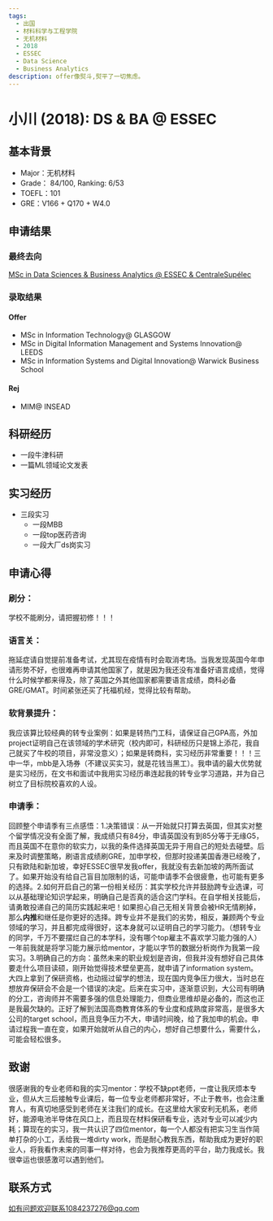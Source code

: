 ```yaml
---
tags:
  - 出国
  - 材料科学与工程学院
  - 无机材料
  - 2018
  - ESSEC
  - Data Science
  - Business Analytics 
description: offer像熨斗,熨平了一切焦虑。
---
```


# 小川 (2018): DS & BA @ ESSEC

## 基本背景

- Major：无机材料
- Grade： 84/100, Ranking: 6/53
- TOEFL：101
- GRE：V166 + Q170 + W4.0

## 申请结果

### 最终去向

[MSc in Data Sciences & Business Analytics @ ESSEC & CentraleSupélec](https://www.essec.edu/en/program/mscs/master-data-sciences-business-analytics/)

### 录取结果

#### Offer

- MSc in Information Technology@ GLASGOW
- MSc in Digital Information Management and Systems Innovation@ LEEDS
- MSc in Information Systems and Digital Innovation@ Warwick Business School

#### Rej

- MIM@ INSEAD

## 科研经历

- 一段牛津科研
- 一篇ML领域论文发表

## 实习经历

- 三段实习
  - 一段MBB
  - 一段top医药咨询
  - 一段大厂ds岗实习

## 申请心得

### 刷分：

学校不能刷分，请把握初修！！！

### 语言关：

拖延症请自觉提前准备考试，尤其现在疫情有时会取消考场。当我发现英国今年申请形势不好，也很难再申请其他国家了，就是因为我还没有准备好语言成绩，觉得什么时候学都来得及，除了英国之外其他国家都需要语言成绩，商科必备GRE/GMAT。时间紧张还买了托福机经，觉得比较有帮助。

### 软背景提升：

我应该算比较经典的转专业案例：如果是转热门工科，请保证自己GPA高，外加project证明自己在该领域的学术研究（校内即可，科研经历只是锦上添花，我自己就买了牛校的项目，非常没意义）；如果是转商科，实习经历非常重要！！！三中一华，mbb是入场券（不建议买实习，就是花钱当黑工）。我申请的最大优势就是实习经历，在文书和面试中我用实习经历串连起我的转专业学习道路，并为自己树立了目标院校喜欢的人设。

### 申请季：

回顾整个申请季有三点感悟：1.决策错误：从一开始就只打算去英国，但其实对整个留学情况没有全面了解，我成绩只有84分，申请英国没有到85分等于无缘G5，而且英国不在意你的软实力，以我的条件选择英国无异于用自己的短处去碰壁。后来及时调整策略，刷语言成绩刷GRE，加申学校，但那时投递美国香港已经晚了，只有欧陆和新加坡，幸好ESSEC很早发我offer，我就没有去新加坡的两所面试了。如果开始没有给自己盲目加限制的话，可能申请季不会很疲惫，也可能有更多的选择。2.如何开启自己的第一份相关经历：其实学校允许并鼓励跨专业选课，可以从基础理论知识学起来，明确自己是否真的适合这门学科。在自学相关技能后，请勇敢投递自己的简历实践起来吧！如果担心自己无相关背景会被HR无情刷掉，那么**内推**和继任是你更好的选择。跨专业并不是我们的劣势，相反，兼顾两个专业领域的学习，并且都完成得很好，这本身就可以证明自己的学习能力。（想转专业的同学，千万不要摆烂自己的本学科，没有哪个top雇主不喜欢学习能力强的人）一年前我就是将学习能力展示给mentor，才能以字节的数据分析岗作为我第一段实习。3.明确自己的方向：虽然未来的职业规划是咨询，但我并没有想好自己具体要走什么项目读硕，刚开始觉得技术壁垒更高，就申请了information system。大四上拿到了保研资格，也动摇过留学的想法，现在国内竞争压力很大，当时总在想放弃保研会不会是一个错误的决定。后来在实习中，逐渐意识到，大公司有明确的分工，咨询师并不需要多强的信息处理能力，但商业思维却是必备的，而这也正是我最欠缺的。正好了解到法国高商教育体系的专业度和成熟度非常高，是很多大公司的target school，而且竞争压力不大，申请时间晚，给了我加申的机会。申请过程我一直在变，如果开始就听从自己的内心，想好自己想要什么，需要什么，可能会轻松很多。

## 致谢

很感谢我的专业老师和我的实习mentor：学校不缺ppt老师，一度让我厌烦本专业，但从大三后接触专业课后，每一位专业老师都非常好，不止于教书，也会注重育人，有真切地感受到老师在关注我们的成长。在这里给大家安利无机系，老师好，能源电池半导体在风口上，而且现在材料保研看专业，选对专业可以减少内耗；算现在的实习，我一共认识了四位mentor，每一个人都没有把实习生当作简单打杂的小工，丢给我一堆dirty work，而是耐心教我东西，帮助我成为更好的职业人，将我看作未来的同事一样对待，也会为我推荐更高的平台，助力我成长。我很幸运也很感激可以遇到他们。

## 联系方式

如有问题欢迎联系1084237276@qq.com
